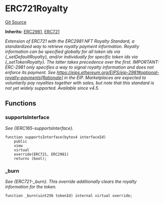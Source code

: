 # ERC721Royalty
[Git Source](https://github.com/ContractLabs/foundry-bountykinds-contract/blob/67e6855d3beabdf242cc0b51d9e53b087a5235b9/src/oz-custom/oz/token/ERC721/extensions/ERC721Royalty.sol)

**Inherits:**
[ERC2981](/src/oz-custom/oz/token/common/ERC2981.sol/abstract.ERC2981.md), [ERC721](/src/oz-custom/oz/token/ERC721/ERC721.sol/abstract.ERC721.md)

*Extension of ERC721 with the ERC2981 NFT Royalty Standard, a
standardized way to retrieve royalty payment
information.
Royalty information can be specified globally for all token ids via
{_setDefaultRoyalty}, and/or individually for
specific token ids via {_setTokenRoyalty}. The latter takes precedence over
the first.
IMPORTANT: ERC-2981 only specifies a way to signal royalty information and
does not enforce its payment. See
https://eips.ethereum.org/EIPS/eip-2981#optional-royalty-payments[Rationale]
in the EIP. Marketplaces are expected to
voluntarily pay royalties together with sales, but note that this standard is
not yet widely supported.
_Available since v4.5._*


## Functions
### supportsInterface

*See {IERC165-supportsInterface}.*


```solidity
function supportsInterface(bytes4 interfaceId)
    public
    view
    virtual
    override(ERC721, ERC2981)
    returns (bool);
```

### _burn

*See {ERC721-_burn}. This override additionally clears the royalty
information for the token.*


```solidity
function _burn(uint256 tokenId) internal virtual override;
```

